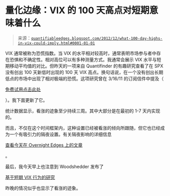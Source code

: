 <!--yml

分类：未分类

日期：2024-05-18 08:44:54

-->

# 量化边缘：VIX 的 100 天高点对短期意味着什么

> 来源：[`quantifiableedges.blogspot.com/2012/12/what-100-day-highs-in-vix-could-imply.html#0001-01-01`](http://quantifiableedges.blogspot.com/2012/12/what-100-day-highs-in-vix-could-imply.html#0001-01-01)

VIX 通常被称为恐慌指数。当 VIX 的水平相对较高时，通常表明市场参与者中存在恐惧和不确定性。相对高位可以有多种测量方式。我通常会展示 VIX 水平与短期移动平均值的对比。但昨天的一项来自 Quantifinder 的有趣研究查看了在 SPX 没有创出 100 天新低时出现的 100 天 VIX 高点。换句话说，在一个没有创出长期低点的市场中出现了相对极端的恐慌。这项研究曾在 3/16/11 的订阅信件中提及（

[免费试用点击此处](http://www.quantifiableedges.com/members/register.php)

）。我下面更新了它。

统计数据显示，看涨的迹象至少持续三周。其中大部分是在最初的 1-7 天内实现的。

而且，不仅在这个时间框架内，这种设置已经被看涨的倾向所跟随，但它也已经成为一个有吸引力的隔夜设置。有关隔夜影响的详细信息

[查看今天在 Overnight Edges 上的文章](http://overnightedges.com/953/what-100-day-highs-in-the-vix-could-imply-for-the-overnight/)

。

最后，我今天早上也注意到 Woodshedder 发布了

[基于短期 VIX 行为的研究](http://ibankcoin.com/woodshedderblog/2012/12/27/vix-explodes-bullish-or-bearish-for-spy/)

昨晚的情况似乎也显示了看涨的迹象。
